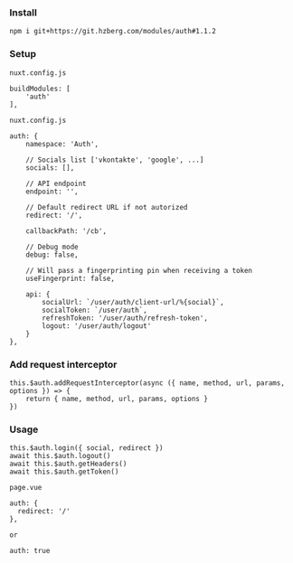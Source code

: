 ### Install
    npm i git+https://git.hzberg.com/modules/auth#1.1.2
    
### Setup
```nuxt.config.js```

    buildModules: [
        'auth'
    ],
    
```nuxt.config.js```

    auth: {
        namespace: 'Auth',
        
        // Socials list ['vkontakte', 'google', ...]
        socials: [],
        
        // API endpoint
        endpoint: '',
        
        // Default redirect URL if not autorized
        redirect: '/',
        
        callbackPath: '/cb',
        
        // Debug mode
        debug: false,
        
        // Will pass a fingerprinting pin when receiving a token
        useFingerprint: false,
        
        api: {
            socialUrl: `/user/auth/client-url/%{social}`,
            socialToken: `/user/auth`,
            refreshToken: '/user/auth/refresh-token',
            logout: '/user/auth/logout'
        }
    },
    
### Add request interceptor

    this.$auth.addRequestInterceptor(async ({ name, method, url, params, options }) => {
        return { name, method, url, params, options }
    })
    
### Usage

    this.$auth.login({ social, redirect })
    await this.$auth.logout()
    await this.$auth.getHeaders()
    await this.$auth.getToken()
    
```page.vue```

    auth: {
      redirect: '/'
    },
    
    or
    
    auth: true

